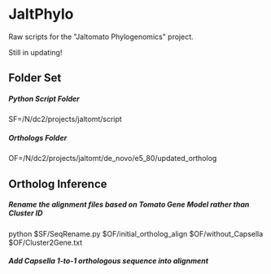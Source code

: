 # JaltPhylo

Raw scripts for the "Jaltomato Phylogenomics" project.

Still in updating!

## Folder Set
##### Python Script Folder
SF=/N/dc2/projects/jaltomt/script
##### Orthologs Folder
OF=/N/dc2/projects/jaltomt/de_novo/e5_80/updated_ortholog

## Ortholog Inference
##### Rename the alignment files based on Tomato Gene Model rather than Cluster ID
python $SF/SeqRename.py $OF/initial_ortholog_align $OF/without_Capsella $OF/Cluster2Gene.txt

##### Add Capsella 1-to-1 orthologous sequence into alignment
